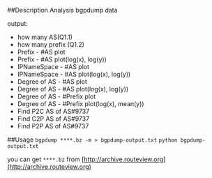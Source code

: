 ##Description
Analysis bgpdump data

output:
- how many AS(Q1.1)
- how many prefix (Q1.2)
- Prefix - #AS plot
- Prefix - #AS plot(log(x), log(y))
- IPNameSpace - #AS plot
- IPNameSpace - #AS plot(log(x), log(y))
- Degree of AS - #AS plot
- Degree of AS - #AS plot(log(x), log(y))
- Degree of AS - #Prefix plot
- Degree of AS - #Prefix plot(log(x), mean(y))
- Find P2C AS of AS#9737
- Find C2P AS of AS#9737
- Find P2P AS of AS#9737

##Usage
`bgpdump ****.bz -m > bgpdump-output.txt`
`python bgpdump-output.txt`

you can get `****.bz` from [http://archive.routeview.org](http://archive.routeview.org)